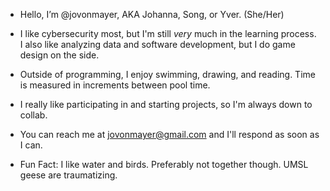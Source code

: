-  Hello, I’m @jovonmayer, AKA Johanna, Song, or Yver. (She/Her)
- I like cybersecurity most, but I'm still *very* much in the learning process. I also like analyzing data and software development, but I do game design on the side. 
- Outside of programming, I enjoy swimming, drawing, and reading. Time is measured in increments between pool time. 
- I really like participating in and starting projects, so I'm always down to collab. 
- You can reach me at jovonmayer@gmail.com and I'll respond as soon as I can.
  
- Fun Fact: I like water and birds. Preferably not together though. UMSL geese are traumatizing.
